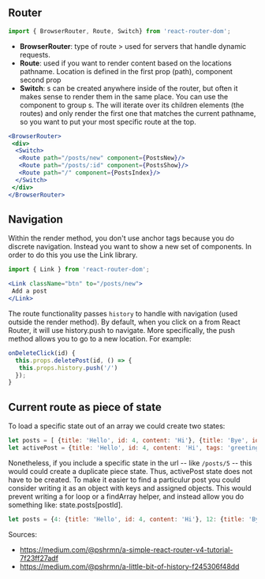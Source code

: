  ## Router
 ```jsx 
import { BrowserRouter, Route, Switch} from 'react-router-dom';
 ```
- **BrowserRouter**: type of route > used for servers that handle dynamic requests.
- **Route**: used if you want to render content based on the locations pathname. Location is defined in the first prop (path), component second prop
- **Switch**: <Route>s can be created anywhere inside of the router, but often it makes sense to render them in the same place. You can use the<Switch> component to group <Route>s. The <Switch> will iterate over its children elements (the routes) and only render the first one that matches the current pathname, so you want to put your most specific route at the top.
```jsx
<BrowserRouter>
 <div>
  <Switch>
   <Route path="/posts/new" component={PostsNew}/>
   <Route path="/posts/:id" component={PostsShow}/>
   <Route path="/" component={PostsIndex}/>
  </Switch>
 </div>
</BrowserRouter>
```

## Navigation
Within the render method, you don't use anchor tags because you do discrete navigation. Instead you want to show a new set of components. In order to do this you use the Link library.
```jsx
import { Link } from 'react-router-dom';
```

```jsx
<Link className="btn" to="/posts/new">
 Add a post
</Link>
```

The route functionality passes `history` to handle with navigation (used outside the render method). By default, when you click on a <Link> from React Router, it will use history.push to navigate. More specifically, the push method allows you to go to a new location. For example:
 
```jsx
onDeleteClick(id) {
  this.props.deletePost(id, () => {
   this.props.history.push('/')
  });
}
```
## Current route as piece of state
To load a specific state out of an array we could create two states:
```js
let posts = [ {title: 'Hello', id: 4, content: 'Hi'}, {title: 'Bye', id: 12, content: 'Bye} ];
let activePost = {title: 'Hello', id: 4, content: 'Hi', tags: 'greetings'};
```
Nonetheless, if you include a specific state in the url -- like `/posts/5` -- this would could create a duplicate piece state. Thus, activePost state does not have to be created. To make it easier to find a particulur post you could consider writing it as an object with keys and assigned objects. This would prevent writing a for loop or a findArray helper, and instead allow you do something like: state.posts[postId]. 
```javascript
let posts = {4: {title: 'Hello', id: 4, content: 'Hi'}, 12: {title: 'Bye', id: 12, content: 'Bye}};
```





Sources:
- https://medium.com/@pshrmn/a-simple-react-router-v4-tutorial-7f23ff27adf
- https://medium.com/@pshrmn/a-little-bit-of-history-f245306f48dd
